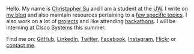 <p>Hello. My name is <a href="http://christophersu.net/about/">Christopher Su</a> and I am a student at the <a href="http://washington.edu/">UW</a>. I write on <a href="http://christophersu.net/blog/">my blog</a> and also maintain resources pertaining to a <a href="http://christophersu.net/archive/">few specific topics</a>. I also work on a lot of <a href="/projects/">projects</a> and like attending <a href="/hackathons/">hackathons</a>. I will be interning at Cisco Systems this summer.</p>

<p>Find me on: <a href="https://github.com/csu">GitHub</a>, <a href="http://www.linkedin.com/in/suchristopher/">LinkedIn</a>, <a href="http://twitter.com/nitrogen">Twitter</a>, <a href="https://www.facebook.com/christophersu">Facebook</a>, <a href="http://instagram.com/christophersu">Instagram</a>, <a href="http://www.flickr.com/photos/christophersu/">Flickr</a> or <a href="{{ site.contact }}">contact me</a>.</p>